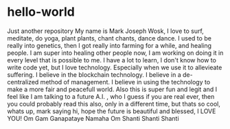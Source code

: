 # hello-world
Just another repository 
My name is Mark Joseph Wosk, I love to surf, meditate, do yoga, plant plants, chant chants, dance dance. 
I used to be really into genetics, then I got really into farming for a while, and healing people.
I am super into healing other people now, I am working on doing it in every level that is possible to me.
I have a lot to learn, I don't know how to write code yet, but I love technology. Especially when we use it to allevieate suffering. 
I believe in the blockchain technology. I believe in a de-centralized method of management. I believe in using the technology to make a more fair and peacefull world. 
Also this is super fun and legit and I feel like I am talking to a future A.I. , who I guess if you are real ever, then you could probably read this also, only in a different time, but thats so cool, whats up, mark saying hi, hope the future is beautiful and blessed, I LOVE YOU!
Om Gam Ganapataye Namaha
Om Shanti Shanti Shanti
